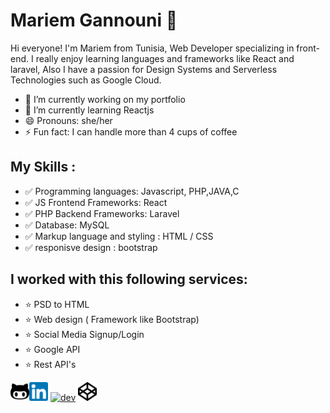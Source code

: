 # Mariem Gannouni  🚀 
Hi everyone! I'm Mariem from Tunisia, Web Developer specializing in front-end. I really enjoy learning languages and frameworks like React and laravel, Also I have a passion for Design Systems and Serverless Technologies such as Google Cloud.

- 🔭 I’m currently working on my portfolio
- 🌱 I’m currently learning Reactjs
- 😄 Pronouns: she/her
- ⚡ Fun fact: I can handle more than 4 cups of coffee

## My Skills :

 - ✅  Programming languages: Javascript, PHP,JAVA,C
 - ✅  JS Frontend Frameworks: React
 - ✅  PHP Backend Frameworks: Laravel
 - ✅  Database: MySQL
 - ✅  Markup language and styling : HTML / CSS
 - ✅ responisve design : bootstrap
 

## I worked with this following services:

- ⭐️ PSD to HTML
- ⭐️ Web design ( Framework like Bootstrap)
- ⭐️ Social Media Signup/Login
- ⭐️ Google API
- ⭐️ Rest API's


[<img src='https://github.com/GannouniMariem/GannouniMariem/blob/main/github-character.png' alt='github' height='30'>](https://github.com/GannouniMariem)[<img src='https://github.com/GannouniMariem/GannouniMariem/blob/main/linkedin.png' alt='linkedin' height='30'>](https://www.linkedin.com/in/mariem-gannouni/)  [<img src='https://cdn.jsdelivr.net/npm/simple-icons@3.0.1/icons/dev-dot-to.svg' alt='dev' height='30'>](https://dev.to/gmariem)   [<img src='https://github.com/GannouniMariem/GannouniMariem/blob/85bd93983dba8da2cb28abb3cae97fc49f6522a1/codepen.png' alt='codepen' height='30'>](https://codepen.io/G-Mariem)  

